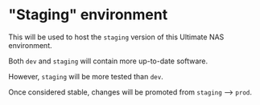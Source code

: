 # "Staging" environment

This will be used to host the `staging` version of this Ultimate NAS environment.

Both `dev` and `staging` will contain more up-to-date software.

However, `staging` will be more tested than `dev`.

Once considered stable, changes will be promoted from `staging` --> `prod`.
